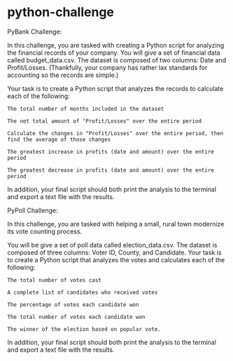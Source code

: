 # python-challenge

PyBank Challenge:

In this challenge, you are tasked with creating a Python script for analyzing the financial records of your company. You will give a set of financial data called budget_data.csv. The dataset is composed of two columns: Date and Profit/Losses. (Thankfully, your company has rather lax standards for accounting so the records are simple.)


Your task is to create a Python script that analyzes the records to calculate each of the following:

	The total number of months included in the dataset

	The net total amount of "Profit/Losses" over the entire period

	Calculate the changes in "Profit/Losses" over the entire period, then find the average of those changes

	The greatest increase in profits (date and amount) over the entire period

	The greatest decrease in profits (date and amount) over the entire period

In addition, your final script should both print the analysis to the terminal and export a text file with the results.


PyPoll Challenge:

In this challenge, you are tasked with helping a small, rural town modernize its vote counting process.

You will be give a set of poll data called election_data.csv. The dataset is composed of three columns: Voter ID, County, and Candidate. Your task is to create a Python script that analyzes the votes and calculates each of the following:

	The total number of votes cast

	A complete list of candidates who received votes

	The percentage of votes each candidate won

	The total number of votes each candidate won

	The winner of the election based on popular vote.

In addition, your final script should both print the analysis to the terminal and export a text file with the results.
